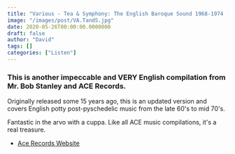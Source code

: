 ```yaml
---
title: "Various - Tea & Symphony: The English Baroque Sound 1968-1974 (2020)"
image: "/images/post/VA.TandS.jpg"
date: 2020-05-26T00:00:00.0000000
draft: false
author: "David"
tags: []
categories: ["Listen"]
---
```

### This is another impeccable and VERY English compilation from Mr. Bob Stanley and ACE Records. 

Originally released some 15 years ago, this is an updated version and covers English potty post-pyschedelic music from the late 60's to mid 70's. 

Fantastic in the arvo with a cuppa.  Like all ACE music compilations, it's a real treasure.  

-  [Ace Records Website](https://acerecords.co.uk/)